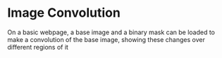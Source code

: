 # Image Convolution

On a basic webpage, a base image and a binary mask can be loaded to make a convolution of the base image, showing these changes over different regions of it
